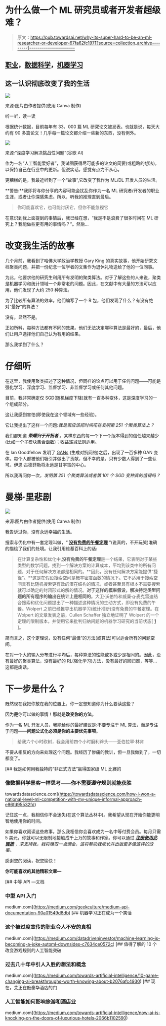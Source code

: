 # 为什么做一个 ML 研究员或者开发者超级难？

> 原文：<https://pub.towardsai.net/why-its-super-hard-to-be-an-ml-researcher-or-developer-67fa62fc1971?source=collection_archive---------1----------------------->

## [职业](https://towardsai.net/p/category/careers)，[数据科学](https://towardsai.net/p/category/careers)，[机器学习](https://towardsai.net/p/category/machine-learning)

## 这一认识彻底改变了我的生活

![](img/97a1f59d5b3c8ce39cb68eeaaa22a8c2.png)

来源:图片由作者提供(使用 Canva 制作)

听一听，读一读

根据统计数据，目前每年有 33，000 篇 ML 研究论文被发表。也就是说，每天大约有 90 多篇论文！几乎每一篇论文都介绍一些新的东西，没有例外。

![](img/f85edad249a83a9ae37bfebab85a47ce.png)

来源:“深度学习解决挑战性问题”(谷歌 AI)

作为一名“人工智能爱好者”，我试图获得尽可能多的论文的简要(或粗略的想法)，以保持自己在行业中的更新。但说实话，感觉有点力不从心。

更糟糕的是，我最近听到了一个“故事”,它改变了我作为 ML/DL 开发人员的生活。

**警告:**我即将与你分享的内容可能会扰乱你作为一名 ML 研究者/开发者的职业生涯，或者让你深感焦虑。所以，听我的推理直到最后。

> 你可能喜欢它，也可能讨厌它，但你不能忽视它

在意识到我上面提到的事情后，我已经在想，“我是不是浪费了很多时间在 ML 研究上？我能做些更有用的事情吗？”。然后…

# 改变我生活的故事

几个月前，我看到了哈佛大学政治学教授 Gary King 的真实故事，他开始研究文档聚类问题，并把一份纪念一位学者的文集作为退休礼物送给了他的一位同事。

为此，他要求他的研究生利用所有发明的聚类算法。对于了解这些的人来说，聚类是机器学习和统计领域一个非常老的问题。因此，在文献中有大量的方法可以应用，他们发现了大约 250 种算法。

为了比较所有算法的效率，他们编写了一个 R 包，他们发现了什么？有没有绝对“最好”的算法？

没有。显然不是。

正如所料，每种方法都有不同的效果。他们无法决定哪种算法是最好的，最后，他们让用户选择他们自己认为有用的结果。

那么我学到了什么？

# 仔细听

在这里，我使用聚类描述了这种情况，但同样的论点可以用于任何问题——可能是强化学习、深度学习、监督学习、非监督学习或任何其他问题。

目前，我非常确定仅 SGD(随机梯度下降)就有一百多种变体，这是深度学习的一个组成部分。

这让我感到害怕(即使我在这个领域有一些经验)。

它让我提出了这样一个问题:*我是否应该把时间花在发明第 251 个聚类算法上？*

我们都知道 ***荣耀归于开拓者*** 。某样东西的每一个下一个版本得到的信任越来越少(比如一个[子模块集合函数](https://en.wikipedia.org/wiki/Submodular_set_function))；收益递减法则适用。

在 Ian Goodfellow 发明了 [GANs](https://en.wikipedia.org/wiki/Generative_adversarial_network) (生成对抗网络)之后，出现了一百多种 GAN 变体。每个人都被他们吸引并做出了贡献，但不幸的是，只有少数人得到了一些认可。伊恩·古德菲勒将永远是甘宇宙的中心。

所以我再问你一次，*发明第 251 个聚类算法或者第 101 个 SGD 变种真的值得吗？*

# 曼梯·里悲剧

![](img/476869985c2de7e754d5fd4c04ee913f.png)

来源:图片由作者提供(使用 Canva 制作)

我告诉过你，没有永远幸福的生活。

搜索与优化中有一套定理叫做，“ [**没有免费的午餐定理**](https://en.wikipedia.org/wiki/No_free_lunch_in_search_and_optimization) ”(说真的，不开玩笑)准确的描绘了我们的处境。让我引用维基百科上的话:

> 在计算复杂性和优化中,**没有免费的午餐定理**是一个结果，它表明对于某些类型的数学问题，找到一个解决方案的计算成本，平均到该类中的所有问题，对于任何解决方法都是相同的。**因此，没有任何解决方案能提供“捷径”。**这是在假设搜索空间是概率密度函数的情况下。它不适用于搜索空间具有比随机搜索更有效的潜在结构的情况，或者甚至具有根本不需要搜索就可以确定的封闭形式的解的情况。**对于这样的概率假设，解决特定类型问题的所有程序的输出在统计上是相同的**。大卫·沃伯特和威廉·g·麦克雷迪结合搜索和优化问题提出了一种描述这种情况的生动方式，即没有免费的午餐。Wolpert 之前已经推导出机器学习(统计推断)没有免费的午餐定理。在 Wolpert 的文章发表之前，Cullen Schaffer 独立地证明了 Wolpert 的一个定理的限制版本，并使用它来批判归纳问题的机器学习研究的当前状态[ [1](https://wikimili.com/en/No_free_lunch_in_search_and_optimization) ]。

简而言之，这个定理说，没有任何“最佳”的方法(或算法)可以适合所有的问题空间。

在对一个大的输入分布进行平均后，每种算法的性能或多或少是相同的。因此，没有最好的聚类算法，没有最好的 RL(强化学习)方法，没有最好的回归器，等等…这都是废话。

# 下一步是什么？

既然现在我把你放在我的位置上，你一定想知道你为什么要读这些？

因为**是**你可以做的事情！那就是**改变你的方法。**

作为一名 ML 开发人员，我能给你的最好建议是:不要专注于 ML 算法，而是专注于问题——**问题公式化必须是你的主要优先事项**。

> 给我六个小时砍树，我会用前四个小时磨利斧头——亚伯拉罕·林肯

不要从相反的方向来处理这个问题。我经历了惨痛的教训，但一旦我做到了，一切都变了。

[](https://towardsdatascience.com/how-i-won-a-national-level-ml-competition-with-my-unique-informal-approach-e86fd95532fd) [## 我是如何用我独特的“非正式方法”赢得国家级 ML 比赛的

### 像数据科学黑客一样思考——你不需要遵守规则就能获胜

towardsdatascience.com](https://towardsdatascience.com/how-i-won-a-national-level-ml-competition-with-my-unique-informal-approach-e86fd95532fd) 

记住这一点，我相信你不会迷失(在这个算法丛林中)。我希望从现在开始你能更明智地使用你的时间。

如果你喜欢阅读这些故事，那么我相信你会喜欢成为一名中等付费会员。每月只需 5 美元，你就可以无限制地接触成千上万的故事和作家。你可以通过 [***注册使用此链接***](https://nishu-jain.medium.com/membership) ，*来支持我，我将赚取一点佣金，这将帮助我成长并出版更多像这样的故事。*

感谢您的阅读，祝您愉快！

**你可能喜欢的其他精彩文章—**

[](https://medium.com/geekculture/medium-api-documentation-90a01549d8db) [## 中等 API —文档

### 中型 API 入门

medium.com](https://medium.com/geekculture/medium-api-documentation-90a01549d8db) [](https://medium.com/datadriveninvestor/machine-learning-is-becoming-a-joke-automl-downsides-c7634ce0572c) [## 机器学习正在成为一个笑话

### 这个被过度宣传的职业令人不安的真相

medium.com](https://medium.com/datadriveninvestor/machine-learning-is-becoming-a-joke-automl-downsides-c7634ce0572c) [](https://medium.com/towards-artificial-intelligence/10-game-changing-ai-breakthroughs-worth-knowing-about-b2076afc4930) [## 值得了解的 10 个改变游戏规则的人工智能突破

### 过去几十年中引人入胜的想法和概念

medium.com](https://medium.com/towards-artificial-intelligence/10-game-changing-ai-breakthroughs-worth-knowing-about-b2076afc4930) [](https://medium.com/towards-artificial-intelligence/now-ai-is-knocking-on-the-doors-of-luxurious-hotels-2066b1102590) [## 现在，艾正在敲豪华酒店的门

### 人工智能如何影响旅游和酒店业

medium.com](https://medium.com/towards-artificial-intelligence/now-ai-is-knocking-on-the-doors-of-luxurious-hotels-2066b1102590)
